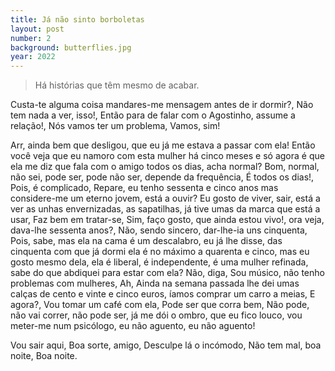 ```yaml
---
title: Já não sinto borboletas
layout: post
number: 2
background: butterflies.jpg
year: 2022
---
```


> Há histórias que têm mesmo de acabar.

Custa-te alguma coisa mandares-me mensagem antes de ir dormir?, Não tem nada a ver, isso!, Então para de falar com o Agostinho, assume a relação!, Nós vamos ter um problema, Vamos, sim!

Arr, ainda bem que desligou, que eu já me estava a passar com ela! Então você veja que eu namoro com esta mulher há cinco meses e só agora é que ela me diz que fala com o amigo todos os dias, acha normal? Bom, normal, não sei, pode ser, pode não ser, depende da frequência, É todos os dias!, Pois, é complicado, Repare, eu tenho sessenta e cinco anos mas considere-me um eterno jovem, está a ouvir? Eu gosto de viver, sair, está a ver as unhas envernizadas, as sapatilhas, já tive umas da marca que está a usar, Faz bem em tratar-se, Sim, faço gosto, que ainda estou vivo!, ora veja, dava-lhe sessenta anos?, Não, sendo sincero, dar-lhe-ia uns cinquenta, Pois, sabe, mas ela na cama é um descalabro, eu já lhe disse, das cinquenta com que já dormi ela é no máximo a quarenta e cinco, mas eu gosto mesmo dela, ela é liberal, é independente, é uma mulher refinada, sabe do que abdiquei para estar com ela? Não, diga, Sou músico, não tenho problemas com mulheres, Ah, Ainda na semana passada lhe dei umas calças de cento e vinte e cinco euros, íamos comprar um carro a meias, E agora?, Vou tomar um café com ela, Pode ser que corra bem, Não pode, não vai correr, não pode ser, já me dói o ombro, que eu fico louco, vou meter-me num psicólogo, eu não aguento, eu não aguento!

Vou sair aqui, Boa sorte, amigo, Desculpe lá o incómodo, Não tem mal, boa noite, Boa noite.
